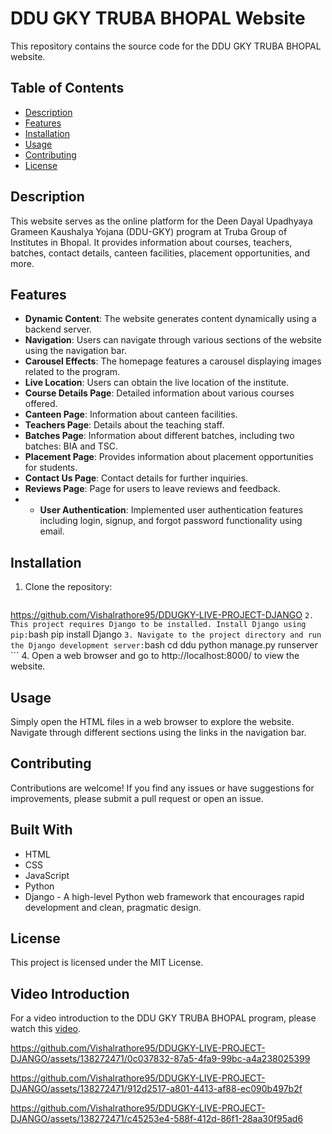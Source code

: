 # DDU GKY TRUBA BHOPAL Website

This repository contains the source code for the DDU GKY TRUBA BHOPAL website.

## Table of Contents
- [Description](#description)
- [Features](#features)
- [Installation](#installation)
- [Usage](#usage)
- [Contributing](#contributing)
- [License](#license)

## Description
This website serves as the online platform for the Deen Dayal Upadhyaya Grameen Kaushalya Yojana (DDU-GKY) program at Truba Group of Institutes in Bhopal. It provides information about courses, teachers, batches, contact details, canteen facilities, placement opportunities, and more.

## Features
- **Dynamic Content**: The website generates content dynamically using a backend server.
- **Navigation**: Users can navigate through various sections of the website using the navigation bar.
- **Carousel Effects**: The homepage features a carousel displaying images related to the program.
- **Live Location**: Users can obtain the live location of the institute.
- **Course Details Page**: Detailed information about various courses offered.
- **Canteen Page**: Information about canteen facilities.
- **Teachers Page**: Details about the teaching staff.
- **Batches Page**: Information about different batches, including two batches: BIA and TSC.
- **Placement Page**: Provides information about placement opportunities for students.
- **Contact Us Page**: Contact details for further inquiries.
- **Reviews Page**: Page for users to leave reviews and feedback.
- - **User Authentication**: Implemented user authentication features including login, signup, and forgot password functionality using email.


## Installation
1. Clone the repository:
    ```bash
https://github.com/Vishalrathore95/DDUGKY-LIVE-PROJECT-DJANGO
    ```
2. This project requires Django to be installed. Install Django using pip:
    ```bash
    pip install Django
    ```
3. Navigate to the project directory and run the Django development server:
    ```bash
    cd ddu
    python manage.py runserver
    ```
4. Open a web browser and go to http://localhost:8000/ to view the website.

## Usage
Simply open the HTML files in a web browser to explore the website. Navigate through different sections using the links in the navigation bar.

## Contributing
Contributions are welcome! If you find any issues or have suggestions for improvements, please submit a pull request or open an issue.

## Built With
- HTML
- CSS
- JavaScript
- Python
- Django - A high-level Python web framework that encourages rapid development and clean, pragmatic design.

## License
This project is licensed under the MIT License.

## Video Introduction
For a video introduction to the DDU GKY TRUBA BHOPAL program, please watch this [video](video_link_here).





https://github.com/Vishalrathore95/DDUGKY-LIVE-PROJECT-DJANGO/assets/138272471/0c037832-87a5-4fa9-99bc-a4a238025399





https://github.com/Vishalrathore95/DDUGKY-LIVE-PROJECT-DJANGO/assets/138272471/912d2517-a801-4413-af88-ec090b497b2f



https://github.com/Vishalrathore95/DDUGKY-LIVE-PROJECT-DJANGO/assets/138272471/c45253e4-588f-412d-86f1-28aa30f95ad6


